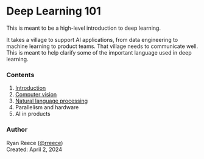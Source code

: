 # Deep Learning 101

This is meant to be a high-level introduction to deep learning.

It takes a village to support AI applications, from data engineering to machine learning to product teams.
That village needs to communicate well.
This is meant to help clarify some of the important language used in deep learning.


### Contents

1. [Introduction](introduction.md)
2. [Computer vision](computer-vision.md)
3. [Natural language processing](natural-language.md)
4. Parallelism and hardware
5. AI in products


### Author

Ryan Reece ([@rreece](https://github.com/rreece))          
Created: April 2, 2024

